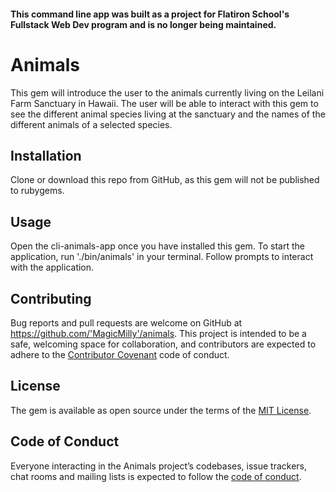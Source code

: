 #### This command line app was built as a project for Flatiron School's Fullstack Web Dev program and is no longer being maintained. 

# Animals

This gem will introduce the user to the animals currently living on the Leilani Farm Sanctuary in Hawaii. The user will be able to interact with this gem to see the different animal species living at the sanctuary and the names of the different animals of a selected species.   

## Installation

Clone or download this repo from GitHub, as this gem will not be published to rubygems. 

## Usage

Open the cli-animals-app once you have installed this gem. To start the application, run './bin/animals' in your terminal. Follow prompts to interact with the application. 

## Contributing

Bug reports and pull requests are welcome on GitHub at https://github.com/'MagicMilly'/animals. This project is intended to be a safe, welcoming space for collaboration, and contributors are expected to adhere to the [Contributor Covenant](http://contributor-covenant.org) code of conduct.

## License

The gem is available as open source under the terms of the [MIT License](https://opensource.org/licenses/MIT).

## Code of Conduct

Everyone interacting in the Animals project’s codebases, issue trackers, chat rooms and mailing lists is expected to follow the [code of conduct](https://github.com/'MagicMilly'/animals/blob/master/CODE_OF_CONDUCT.md).
